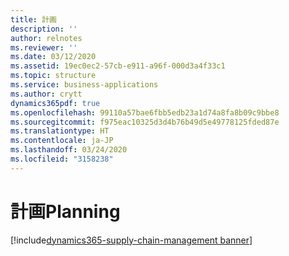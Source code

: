 ```yaml
---
title: 計画
description: ''
author: relnotes
ms.reviewer: ''
ms.date: 03/12/2020
ms.assetid: 19ec0ec2-57cb-e911-a96f-000d3a4f33c1
ms.topic: structure
ms.service: business-applications
ms.author: crytt
dynamics365pdf: true
ms.openlocfilehash: 99110a57bae6fbb5edb23a1d74a8fa8b09c9bbe8
ms.sourcegitcommit: f975eac10325d3d4b76b49d5e49778125fded87e
ms.translationtype: HT
ms.contentlocale: ja-JP
ms.lasthandoff: 03/24/2020
ms.locfileid: "3158238"
---
```

# <a name="planning"></a><span data-ttu-id="74848-102">計画</span><span class="sxs-lookup"><span data-stu-id="74848-102">Planning</span></span>

[!include[dynamics365-supply-chain-management banner](../includes/dynamics365-supply-chain-management.md)]

<!--structure start-->

<!--structure end-->



